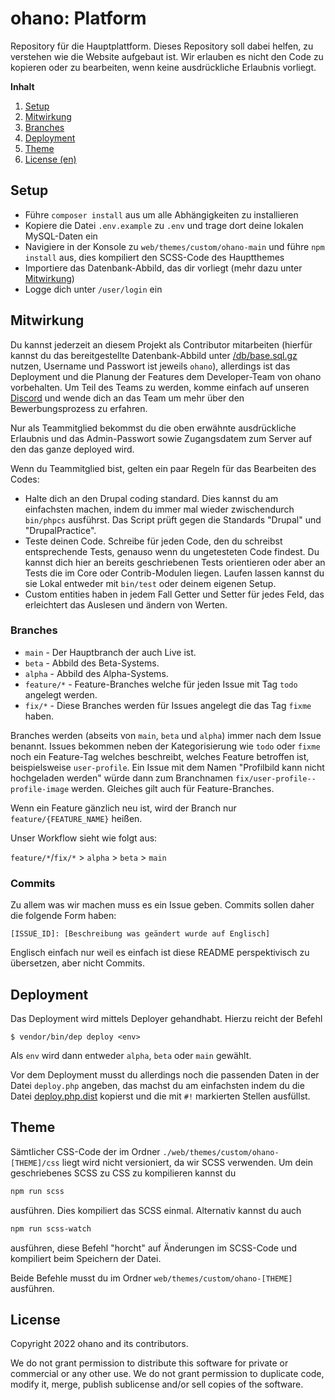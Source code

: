 # ohano: Platform

Repository für die Hauptplattform. Dieses Repository soll dabei helfen, zu verstehen wie die Website aufgebaut ist. Wir erlauben es nicht den Code zu kopieren oder zu bearbeiten, wenn keine ausdrückliche Erlaubnis vorliegt.

**Inhalt**
1. [Setup](#setup)
2. [Mitwirkung](#mitwirkung)
3. [Branches](#branches)
4. [Deployment](#deployment)
5. [Theme](#theme)
6. [License (en)](#license)

## Setup

- Führe `composer install` aus um alle Abhängigkeiten zu installieren
- Kopiere die Datei `.env.example` zu `.env` und trage dort deine lokalen MySQL-Daten ein
- Navigiere in der Konsole zu `web/themes/custom/ohano-main` und führe `npm install` aus, dies kompiliert den SCSS-Code des Hauptthemes
- Importiere das Datenbank-Abbild, das dir vorliegt (mehr dazu unter [Mitwirkung](#mitwirkung))
- Logge dich unter `/user/login` ein

## Mitwirkung

Du kannst jederzeit an diesem Projekt als Contributor mitarbeiten (hierfür kannst du das bereitgestellte Datenbank-Abbild unter [/db/base.sql.gz](./db/base.sql.gz) nutzen, Username und Passwort ist jeweils `ohano`), allerdings ist das Deployment und die Planung der Features dem Developer-Team von ohano vorbehalten. Um Teil des Teams zu werden, komme einfach auf unseren [Discord](https://discord.gg/JQTFQy9RvC) und wende dich an das Team um mehr über den Bewerbungsprozess zu erfahren.

Nur als Teammitglied bekommst du die oben erwähnte ausdrückliche Erlaubnis und das Admin-Passwort sowie Zugangsdatem zum Server auf den das ganze deployed wird.

Wenn du Teammitglied bist, gelten ein paar Regeln für das Bearbeiten des Codes:

- Halte dich an den Drupal coding standard. Dies kannst du am einfachsten machen, indem du immer mal wieder zwischendurch `bin/phpcs` ausführst. Das Script prüft gegen die Standards "Drupal" und "DrupalPractice".
- Teste deinen Code. Schreibe für jeden Code, den du schreibst entsprechende Tests, genauso wenn du ungetesteten Code findest. Du kannst dich hier an bereits geschriebenen Tests orientieren oder aber an Tests die im Core oder Contrib-Modulen liegen. Laufen lassen kannst du sie Lokal entweder mit `bin/test` oder deinem eigenen Setup.
- Custom entities haben in jedem Fall Getter und Setter für jedes Feld, das erleichtert das Auslesen und ändern von Werten.

### Branches

- `main` - Der Hauptbranch der auch Live ist.
- `beta` - Abbild des Beta-Systems.
- `alpha` - Abbild des Alpha-Systems.
- `feature/*` - Feature-Branches welche für jeden Issue mit Tag `todo` angelegt werden.
- `fix/*` - Diese Branches werden für Issues angelegt die das Tag `fixme` haben.

Branches werden (abseits von `main`, `beta` und `alpha`) immer nach dem Issue benannt. Issues bekommen neben der Kategorisierung wie `todo` oder `fixme` noch ein Feature-Tag welches beschreibt, welches Feature betroffen ist, beispielsweise `user-profile`. Ein Issue mit dem Namen "Profilbild kann nicht hochgeladen werden" würde dann zum Branchnamen `fix/user-profile--profile-image` werden. Gleiches gilt auch für Feature-Branches.

Wenn ein Feature gänzlich neu ist, wird der Branch nur `feature/{FEATURE_NAME}` heißen.

Unser Workflow sieht wie folgt aus:

`feature/*`/`fix/*` > `alpha` > `beta` > `main`

### Commits

Zu allem was wir machen muss es ein Issue geben. Commits sollen daher die folgende Form haben:
```text
[ISSUE_ID]: [Beschreibung was geändert wurde auf Englisch]
```

Englisch einfach nur weil es einfach ist diese README perspektivisch zu übersetzen, aber nicht Commits.

## Deployment

Das Deployment wird mittels Deployer gehandhabt. Hierzu reicht der Befehl
```shell
$ vendor/bin/dep deploy <env>
```

Als `env` wird dann entweder `alpha`, `beta` oder `main` gewählt.

Vor dem Deployment musst du allerdings noch die passenden Daten in der Datei `deploy.php` angeben, das machst du am einfachsten indem du die Datei [deploy.php.dist](./deploy.php.dist) kopierst und die mit `#!` markierten Stellen ausfüllst.

## Theme

Sämtlicher CSS-Code der im Ordner `./web/themes/custom/ohano-[THEME]/css` liegt wird nicht versioniert, da wir SCSS verwenden. Um dein geschriebenes SCSS zu CSS zu kompilieren kannst du
```bash
npm run scss
```
ausführen. Dies kompiliert das SCSS einmal.
Alternativ kannst du auch
```bash
npm run scss-watch
```
ausführen, diese Befehl "horcht" auf Änderungen im SCSS-Code und kompiliert beim Speichern der Datei.

Beide Befehle musst du im Ordner `web/themes/custom/ohano-[THEME]` ausführen.

## License

Copyright 2022 ohano and its contributors.

We do not grant permission to distribute this software for private or commercial or any other use. We do not grant permission to duplicate code, modify it, merge, publish sublicense and/or sell copies of the software.
